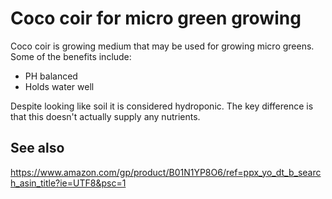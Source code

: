 # Coco coir for micro green growing

Coco coir is growing medium that may be used for growing micro greens. Some of
the benefits include:

- PH balanced
- Holds water well

Despite looking like soil it is considered hydroponic. The key difference is
that this doesn't actually supply any nutrients.

## See also

https://www.amazon.com/gp/product/B01N1YP8O6/ref=ppx_yo_dt_b_search_asin_title?ie=UTF8&psc=1
